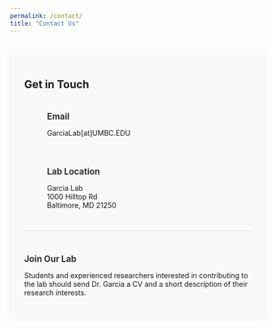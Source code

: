 ```yaml
---
permalink: /contact/
title: "Contact Us"
---
```


<style>
.contact-container {
  max-width: 800px;
  margin: 2em auto;
  padding: 2em;
  background: #f9f9f9;
  border-radius: 8px;
  box-shadow: 0 2px 10px rgba(0,0,0,0.05);
}

.contact-item {
  margin-bottom: 1.5em;
  display: flex;
  align-items: flex-start;
}

.contact-icon {
  width: 30px;
  text-align: center;
  margin-right: 15px;
  color: #007bff;
}

.contact-text {
  flex: 1;
}

.contact-heading {
  color: #333;
  margin-bottom: 0.5em;
  font-size: 1.2em;
}

.join-us {
  margin-top: 2em;
  padding-top: 1.5em;
  border-top: 1px solid #e5e5e5;
}
</style>

<div class="contact-container">
  <h2>Get in Touch</h2>
  
  <div class="contact-item">
    <div class="contact-icon">
      <i class="fas fa-envelope"></i>
    </div>
    <div class="contact-text">
      <h3 class="contact-heading">Email</h3>
      <p>GarciaLab[at]UMBC.EDU</p>
    </div>
  </div>
  
  <div class="contact-item">
    <div class="contact-icon">
      <i class="fas fa-map-marker-alt"></i>
    </div>
    <div class="contact-text">
      <h3 class="contact-heading">Lab Location</h3>
      <p>Garcia Lab<br>
      1000 Hilltop Rd<br>
      Baltimore, MD 21250</p>
    </div>
  </div>
  
  <div class="join-us">
    <h3 class="contact-heading">Join Our Lab</h3>
    <p>Students and experienced researchers interested in contributing to the lab should send Dr. Garcia a CV and a short description of their research interests.</p>
  </div>
</div>